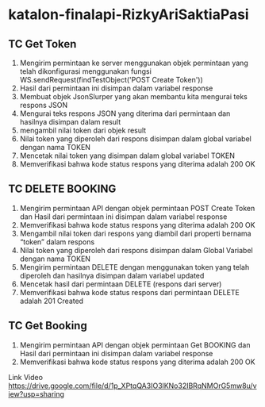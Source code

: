 # katalon-finalapi-RizkyAriSaktiaPasi

## TC Get Token
1. Mengirim permintaan ke server menggunakan objek permintaan yang telah dikonfigurasi menggunakan fungsi WS.sendRequest(findTestObject('POST Create Token'))
2. Hasil dari permintaan ini disimpan dalam variabel response
3. Membuat objek JsonSlurper yang akan membantu kita mengurai teks respons JSON
4. Mengurai teks respons JSON yang diterima dari permintaan dan hasilnya disimpan dalam result
5. mengambil nilai token dari objek result
6. Nilai token yang diperoleh dari respons disimpan dalam global variabel dengan nama TOKEN
7. Mencetak nilai token yang disimpan dalam global variabel TOKEN
8. Memverifikasi bahwa kode status respons yang diterima adalah 200 OK

## TC DELETE BOOKING
1. Mengirim permintaan API dengan objek permintaan POST Create Token dan Hasil dari permintaan ini disimpan dalam variabel response
2. Memverifikasi bahwa kode status respons yang diterima adalah 200 OK
3. Mengambil nilai token dari respons yang diambil dari properti bernama “token” dalam respons
4. Nilai token yang diperoleh dari respons disimpan dalam Global Variabel dengan nama TOKEN
5. Mengirim permintaan DELETE dengan menggunakan token yang telah diperoleh dan hasilnya disimpan dalam variabel updated
6. Mencetak hasil dari permintaan DELETE (respons dari server)
7. Memverifikasi bahwa kode status respons dari permintaan DELETE adalah 201 Created

## TC Get Booking
1. Mengirim permintaan API dengan objek permintaan Get BOOKING dan Hasil dari permintaan ini disimpan dalam variabel response
2. Memverifikasi bahwa kode status respons yang diterima adalah 200 OK

Link Video https://drive.google.com/file/d/1p_XPtqQA3IO3lKNo32IBRqNMOrG5mw8u/view?usp=sharing
